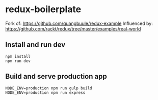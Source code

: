 # redux-boilerplate
Fork of: https://github.com/quangbuule/redux-example
Influenced by: https://github.com/rackt/redux/tree/master/examples/real-world

## Install and run dev
```
npm install
npm run dev
```

## Build and serve production app
```
NODE_ENV=production npm run gulp build
NODE_ENV=production npm run express
```

